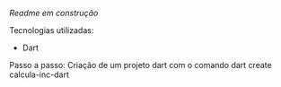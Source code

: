 *Readme em construção*

Tecnologias utilizadas:
- Dart

Passo a passo:
Criação de um projeto dart com o comando dart create calcula-inc-dart


